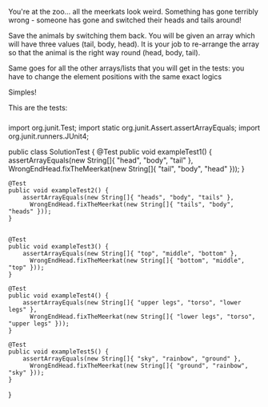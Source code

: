 You're at the zoo... all the meerkats look weird. Something has gone terribly wrong - someone has gone and switched their heads and tails around!

Save the animals by switching them back. You will be given an array which will have three values (tail, body, head). It is your job to re-arrange the array so that the animal is the right way round (head, body, tail).

Same goes for all the other arrays/lists that you will get in the tests: you have to change the element positions with the same exact logics

Simples!



This are the tests:

###
import org.junit.Test;
import static org.junit.Assert.assertArrayEquals;
import org.junit.runners.JUnit4;

public class SolutionTest {
    @Test
    public void exampleTest1() {
        assertArrayEquals(new String[]{ "head", "body", "tail" },
          WrongEndHead.fixTheMeerkat(new String[]{ "tail", "body", "head" }));
    }
    
    @Test
    public void exampleTest2() {
        assertArrayEquals(new String[]{ "heads", "body", "tails" },
          WrongEndHead.fixTheMeerkat(new String[]{ "tails", "body", "heads" }));
    }
    
  
    @Test
    public void exampleTest3() {
        assertArrayEquals(new String[]{ "top", "middle", "bottom" },
          WrongEndHead.fixTheMeerkat(new String[]{ "bottom", "middle", "top" }));
    }
    
    @Test
    public void exampleTest4() {
        assertArrayEquals(new String[]{ "upper legs", "torso", "lower legs" },
          WrongEndHead.fixTheMeerkat(new String[]{ "lower legs", "torso", "upper legs" }));
    }
    
    @Test
    public void exampleTest5() {
        assertArrayEquals(new String[]{ "sky", "rainbow", "ground" },
          WrongEndHead.fixTheMeerkat(new String[]{ "ground", "rainbow", "sky" }));
    }
}
